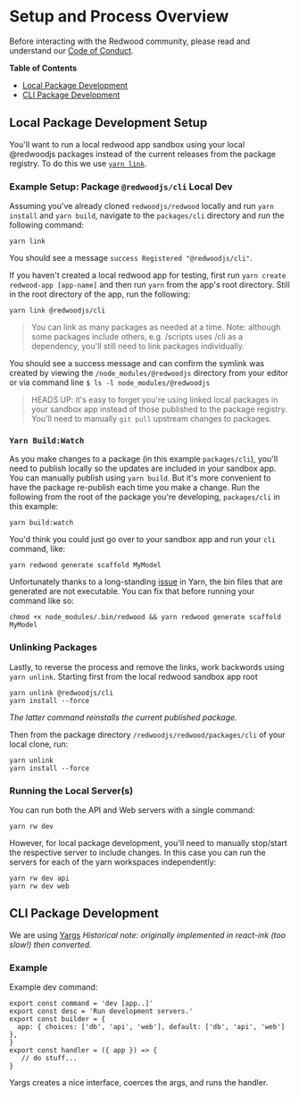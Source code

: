 # Setup and Process Overview

Before interacting with the Redwood community, please read and understand our [Code of Conduct](https://github.com/redwoodjs/redwood/blob/master/CODE_OF_CONDUCT.md).

**Table of Contents**
- [Local Package Development](#Local-Package-Development-Setup)
- [CLI Package Development](#CLI-Package-Development)

<!-- toc -->

## Local Package Development Setup

You'll want to run a local redwood app sandbox using your local @redwoodjs packages instead of the current releases from the package registry. To do this we use [`yarn link`](`https://classic.yarnpkg.com/en/docs/cli/link/).

### Example Setup: Package `@redwoodjs/cli` Local Dev

Assuming you've already cloned `redwoodjs/redwood` locally and run `yarn install` and `yarn build`, navigate to the `packages/cli` directory and run the following command:

```
yarn link
```

You should see a message `success Registered "@redwoodjs/cli"`.

If you haven't created a local redwood app for testing, first run `yarn create redwood-app [app-name]` and then run `yarn` from the app's root directory. Still in the root directory of the app, run the following:

```
yarn link @redwoodjs/cli
```

> You can link as many packages as needed at a time. Note: although some packages include others, e.g. /scripts uses /cli as a dependency, you'll still need to link packages individually.

You should see a success message and can confirm the symlink was created by viewing the `/node_modules/@redwoodjs` directory from your editor or via command line `$ ls -l node_modules/@redwoodjs`

> HEADS UP: it's easy to forget you're using linked local packages in your sandbox app instead of those published to the package registry. You'll need to manually `git pull` upstream changes to packages.

### `Yarn Build:Watch`

As you make changes to a package (in this example `packages/cli`), you'll need to publish locally so the updates are included in your sandbox app. You can manually publish using `yarn build`. But it's more convenient to have the package re-publish each time you make a change. Run the following from the root of the package you're developing, `packages/cli` in this example:

```
yarn build:watch
```

You'd think you could just go over to your sandbox app and run your `cli` command, like:

```
yarn redwood generate scaffold MyModel
```

Unfortunately thanks to a long-standing [issue](https://github.com/yarnpkg/yarn/issues/3587) in Yarn, the bin files that are generated are not executable. You can fix that before running your command like so:

```
chmod +x node_modules/.bin/redwood && yarn redwood generate scaffold MyModel
```

### Unlinking Packages

Lastly, to reverse the process and remove the links, work backwords using `yarn unlink`. Starting first from the local redwood sandbox app root

```
yarn unlink @redwoodjs/cli
yarn install --force
```

_The latter command reinstalls the current published package._

Then from the package directory `/redwoodjs/redwood/packages/cli` of your local clone, run:

```
yarn unlink
yarn install --force
```

### Running the Local Server(s)

You can run both the API and Web servers with a single command:

```
yarn rw dev
```

However, for local package development, you'll need to manually stop/start the respective server to include changes. In this case you can run the servers for each of the yarn workspaces independently:

```
yarn rw dev api
yarn rw dev web
```

## CLI Package Development

We are using [Yargs](https://yargs.js.org/)
_Historical note: originally implemented in react-ink (too slow!) then converted._

### Example

Example dev command:

```
export const command = 'dev [app..]'
export const desc = 'Run development servers.'
export const builder = {
  app: { choices: ['db', 'api', 'web'], default: ['db', 'api', 'web'] },
}
export const handler = ({ app }) => {
   // do stuff...
}
```

Yargs creates a nice interface, coerces the args, and runs the handler.
